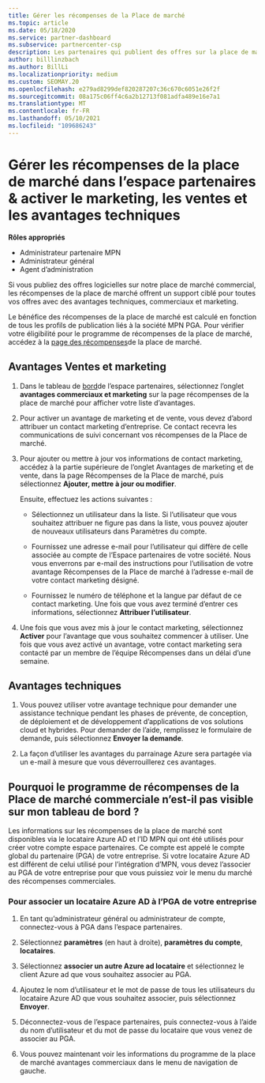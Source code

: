 ```yaml
---
title: Gérer les récompenses de la Place de marché
ms.topic: article
ms.date: 05/18/2020
ms.service: partner-dashboard
ms.subservice: partnercenter-csp
description: Les partenaires qui publient des offres sur la place de marché commerciale peuvent bénéficier d’avantages qui proposent un support marketing.
author: billlinzbach
ms.author: BillLi
ms.localizationpriority: medium
ms.custom: SEOMAY.20
ms.openlocfilehash: e279ad8299def820287207c36c670c6051e26f2f
ms.sourcegitcommit: 08a175c06ff4c6a2b12713f081adfa489e16e7a1
ms.translationtype: MT
ms.contentlocale: fr-FR
ms.lasthandoff: 05/10/2021
ms.locfileid: "109686243"
---
```

# <a name="manage-marketplace-rewards-in-partner-center--activate-marketing-sales-and-technical-benefits"></a>Gérer les récompenses de la place de marché dans l’espace partenaires & activer le marketing, les ventes et les avantages techniques

**Rôles appropriés**

- Administrateur partenaire MPN
- Administrateur général
- Agent d’administration

Si vous publiez des offres logicielles sur notre place de marché commercial, les récompenses de la place de marché offrent un support ciblé pour toutes vos offres avec des avantages techniques, commerciaux et marketing.

Le bénéfice des récompenses de la place de marché est calculé en fonction de tous les profils de publication liés à la société MPN PGA. Pour vérifier votre éligibilité pour le programme de récompenses de la place de marché, accédez à la [page des récompenses](https://partner.microsoft.com/dashboard/mpn/program/commercialmarketplace)de la place de marché.

## <a name="sales-and-marketing-benefits"></a>Avantages Ventes et marketing

1. Dans le tableau de [bord](https://partner.microsoft.com/dashboard)de l’espace partenaires, sélectionnez l’onglet **avantages commerciaux et marketing** sur la page récompenses de la place de marché pour afficher votre liste d’avantages. 

2. Pour activer un avantage de marketing et de vente, vous devez d’abord attribuer un contact marketing d’entreprise. Ce contact recevra les communications de suivi concernant vos récompenses de la Place de marché.

3. Pour ajouter ou mettre à jour vos informations de contact marketing, accédez à la partie supérieure de l’onglet Avantages de marketing et de vente, dans la page Récompenses de la Place de marché, puis sélectionnez **Ajouter, mettre à jour ou modifier**. 

   Ensuite, effectuez les actions suivantes :

   - Sélectionnez un utilisateur dans la liste. Si l’utilisateur que vous souhaitez attribuer ne figure pas dans la liste, vous pouvez ajouter de nouveaux utilisateurs dans Paramètres du compte.

   - Fournissez une adresse e-mail pour l’utilisateur qui diffère de celle associée au compte de l’Espace partenaires de votre société. Nous vous enverrons par e-mail des instructions pour l’utilisation de votre avantage Récompenses de la Place de marché à l’adresse e-mail de votre contact marketing désigné.

   - Fournissez le numéro de téléphone et la langue par défaut de ce contact marketing. Une fois que vous avez terminé d’entrer ces informations, sélectionnez **Attribuer l’utilisateur**.

4. Une fois que vous avez mis à jour le contact marketing, sélectionnez **Activer** pour l’avantage que vous souhaitez commencer à utiliser. Une fois que vous avez activé un avantage, votre contact marketing sera contacté par un membre de l’équipe Récompenses dans un délai d’une semaine.

## <a name="technical-benefits"></a>Avantages techniques

1. Vous pouvez utiliser votre avantage technique pour demander une assistance technique pendant les phases de prévente, de conception, de déploiement et de développement d’applications de vos solutions cloud et hybrides. Pour demander de l’aide, remplissez le formulaire de demande, puis sélectionnez **Envoyer la demande**.

2. La façon d’utiliser les avantages du parrainage Azure sera partagée via un e-mail à mesure que vous déverrouillerez ces avantages.

## <a name="why-cant-i-see-the-commercial-marketplace-rewards-program-on-my-dashboard"></a>Pourquoi le programme de récompenses de la Place de marché commerciale n’est-il pas visible sur mon tableau de bord ?

Les informations sur les récompenses de la place de marché sont disponibles via le locataire Azure AD et l’ID MPN qui ont été utilisés pour créer votre compte espace partenaires. Ce compte est appelé le compte global du partenaire (PGA) de votre entreprise. Si votre locataire Azure AD est différent de celui utilisé pour l’intégration d’MPN, vous devez l’associer au PGA de votre entreprise pour que vous puissiez voir le menu du marché des récompenses commerciales.

### <a name="to-associate-an-azure-ad-tenant-with-the-pga-of-your-company"></a>Pour associer un locataire Azure AD à l’PGA de votre entreprise

1. En tant qu’administrateur général ou administrateur de compte, connectez-vous à PGA dans l’espace partenaires.

2. Sélectionnez **paramètres** (en haut à droite), **paramètres du compte**, **locataires**. 

3. Sélectionnez **associer un autre Azure ad locataire** et sélectionnez le client Azure ad que vous souhaitez associer au PGA.

4. Ajoutez le nom d’utilisateur et le mot de passe de tous les utilisateurs du locataire Azure AD que vous souhaitez associer, puis sélectionnez **Envoyer**.

5. Déconnectez-vous de l’espace partenaires, puis connectez-vous à l’aide du nom d’utilisateur et du mot de passe du locataire que vous venez de associer au PGA.

6. Vous pouvez maintenant voir les informations du programme de la place de marché avantages commerciaux dans le menu de navigation de gauche.

